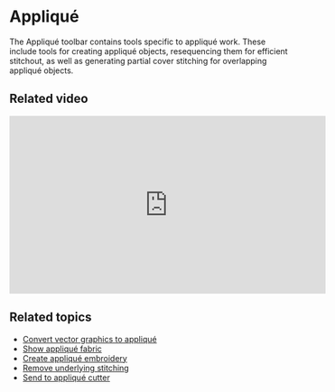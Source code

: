# Appliqué

The Appliqué toolbar contains tools specific to appliqué work. These include tools for creating appliqué objects, resequencing them for efficient stitchout, as well as generating partial cover stitching for overlapping appliqué objects.

## Related video

<iframe src="https://www.youtube.com/embed/JR48hKBfNyY" frameborder="0" 
		 allow="accelerometer; autoplay; encrypted-media; gyroscope; picture-in-picture" 
		 allowfullscreen="" style="width: 560px; height: 315px;">
</iframe>

## Related topics

- [Convert vector graphics to appliqué](Convert_vector_graphics_to_appliqué)
- [Show appliqué fabric](Show_appliqué_fabric)
- [Create appliqué embroidery](Create_appliqué_embroidery)
- [Remove underlying stitching](Remove_underlying_stitching)
- [Send to appliqué cutter](Send_to_appliqué_cutter)
